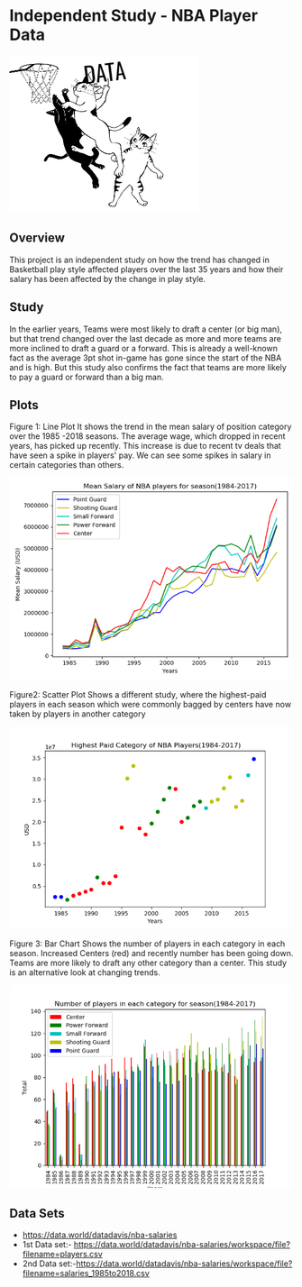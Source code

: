# Independent Study - NBA Player Data  
![](/Independent%20Study%20-%20Nba%20player%20data/images/Basketball.png)

## Overview
This project is an independent study on how the trend has changed in Basketball play style affected players over the last 35 years
and how their salary has been affected by the change in play style. 

## Study
In the earlier years, Teams were most likely to draft a center (or big man), but that trend changed over the last decade as more and more teams are more inclined to draft a guard or a forward. This is already a well-known fact as the average 3pt shot in-game has gone since the start of the NBA and is high. But this study also confirms the fact that teams are more likely to pay a guard or forward than a big man.

## Plots
Figure 1: Line Plot
It shows the trend in the mean salary of position category over the 1985 -2018 seasons. The average wage, which dropped in recent years, has picked up recently.
This increase is due to recent tv deals that have seen a spike in players' pay. We can see some spikes in salary in certain categories than others.


![](/Independent%20Study%20-%20Nba%20player%20data/images/Fig1.png)


Figure2: Scatter Plot
Shows a different study, where the highest-paid players in each season which were commonly bagged by centers have now taken by players in another category


![](/Independent%20Study%20-%20Nba%20player%20data/images/Fig2.png)


Figure 3: Bar Chart
Shows the number of players in each category in each season. Increased Centers (red) and recently number has been going down. Teams are more likely to draft any other category than a center. This study is an alternative look at changing trends.


![](/Independent%20Study%20-%20Nba%20player%20data/images/Fig3.png)

## Data Sets
- https://data.world/datadavis/nba-salaries
- 1st Data set:- https://data.world/datadavis/nba-salaries/workspace/file?filename=players.csv
- 2nd Data set:-https://data.world/datadavis/nba-salaries/workspace/file?filename=salaries_1985to2018.csv

